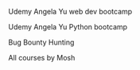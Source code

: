 Udemy Angela Yu web dev bootcamp


Udemy Angela Yu Python bootcamp


Bug Bounty Hunting


All courses by Mosh

